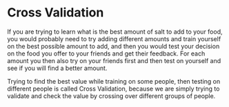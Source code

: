 # Cross Validation

If you are trying to learn what is the best amount of salt to add to your food, you would probably need to try adding different amounts and train yourself on the best possible amount to add, and then you would test your decision on the food you offer to your friends and get their feedback. For each amount you then  also try on your friends first and then test on yourself and see if you will find a better amount.

Trying to find the best value while training on some people, then testing on different people is called Cross Validation, because we are simply trying to validate and check the value by crossing over different groups of people.

